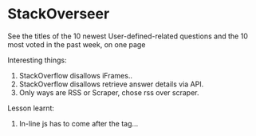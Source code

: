 # StackOverseer
See the titles of the 10 newest User-defined-related questions and the 10 most voted in the past week, on one page

Interesting things:

1. StackOverflow disallows iFrames..
2. StackOverflow disallows retrieve answer details via API.
3. Only ways are RSS or Scraper, chose rss over scraper.


Lesson learnt:
1. In-line js has to come after the tag...
